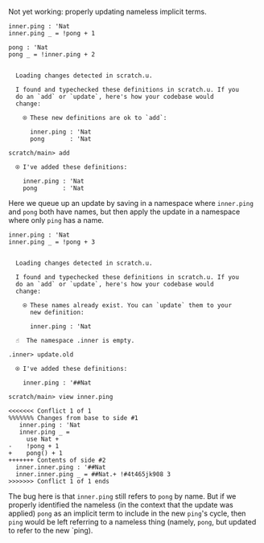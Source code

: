 Not yet working: properly updating nameless implicit terms.

```unison
inner.ping : 'Nat
inner.ping _ = !pong + 1

pong : 'Nat
pong _ = !inner.ping + 2
```

```ucm

  Loading changes detected in scratch.u.

  I found and typechecked these definitions in scratch.u. If you
  do an `add` or `update`, here's how your codebase would
  change:
  
    ⍟ These new definitions are ok to `add`:
    
      inner.ping : 'Nat
      pong       : 'Nat

```
```ucm
scratch/main> add

  ⍟ I've added these definitions:
  
    inner.ping : 'Nat
    pong       : 'Nat

```
Here we queue up an update by saving in a namespace where `inner.ping` and `pong` both have names, but then apply the
update in a namespace where only `ping` has a name.

```unison
inner.ping : 'Nat
inner.ping _ = !pong + 3
```

```ucm

  Loading changes detected in scratch.u.

  I found and typechecked these definitions in scratch.u. If you
  do an `add` or `update`, here's how your codebase would
  change:
  
    ⍟ These names already exist. You can `update` them to your
      new definition:
    
      inner.ping : 'Nat

```
```ucm
  ☝️  The namespace .inner is empty.

.inner> update.old

  ⍟ I've added these definitions:
  
    inner.ping : '##Nat

scratch/main> view inner.ping

<<<<<<< Conflict 1 of 1
%%%%%%% Changes from base to side #1
   inner.ping : 'Nat
   inner.ping _ =
     use Nat +
-    !pong + 1
+    pong() + 1
+++++++ Contents of side #2
  inner.inner.ping : '##Nat
  inner.inner.ping _ = ##Nat.+ !#4t465jk908 3
>>>>>>> Conflict 1 of 1 ends

```
The bug here is that `inner.ping` still refers to `pong` by name. But if we properly identified the nameless (in the
context that the update was applied) `pong` as an implicit term to include in the new `ping`'s cycle, then `ping` would
be left referring to a nameless thing (namely, `pong`, but updated to refer to the new `ping).
